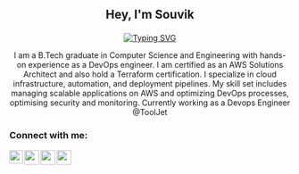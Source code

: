 ## <p align='center'>Hey, I'm Souvik <p/>


<p align='center'>
<a href="https://git.io/typing-svg" align='center'><img src="https://readme-typing-svg.demolab.com?font=Fira+Code&pause=1000&color=0FF700&center=true&vCenter=true&width=435&lines=DEVOPS+ENGINEER;FREELANCER" alt="Typing SVG" /></a>
</p>

<p align='center'>I am a B.Tech graduate in Computer Science and Engineering with hands-on experience as a DevOps engineer. I am certified as an AWS Solutions Architect and also hold a Terraform certification. I specialize in cloud infrastructure, automation, and deployment pipelines. My skill set includes managing scalable applications on AWS and optimizing DevOps processes, optimising security and monitoring. Currently working as a Devops Engineer @ToolJet </p>


<h3 align="left">Connect with me:</h3>
<p align="left">
  
<a href="https://www.linkedin.com/in/souvik-paul-653a291b9/">
  <img align="left" width="24px" src="https://cdn-icons-png.flaticon.com/512/174/174857.png"  />
</a>
<a href="https://twitter.com/Souvikp21570038">
  <img align="left" width="26px" src="https://logodownload.org/wp-content/uploads/2014/09/twitter-logo-6.png" />
</a>

<a href="https://www.instagram.com/slender_singer/">
  <img align="left" width="26px" src="https://upload.wikimedia.org/wikipedia/commons/thumb/a/a5/Instagram_icon.png/1024px-Instagram_icon.png" />
</a>

<a href="mailto:psouvik260@gmail.com">
  <img align="left" width="26px" src="https://cdn-icons-png.flaticon.com/512/281/281769.png" />
</a>


  

<br />
<br />
  

